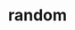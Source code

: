 ---
title: random
permalink: /docs/StandardLibrary#random
parent: Standard Library
has_children: false
nav_order: 29
---
